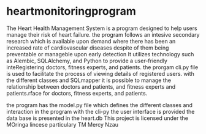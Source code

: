 # heartmonitoringprogram
The Heart Health Management System is a program designed to help users manage their risk of heart failure. 
the program follows an intesive secondary research which is available upon demand where there has been an increased rate of cardiovascular diseases despite of them being preventable or manageble upon early detection
It utilizes technology such as Alembic, SQLAlchemy, and Python to provide a user-friendly inteRegistering doctors, fitness experts, and patients.
the prorgam cli.py file is used to facilitate the process of viewing details of registered users.
with the different classes and SQLmapper it is possible to manage the relationship between doctors and patients, and fitness experts and patients.rface for doctors, fitness experts, and patients.

the program has the model.py file which defines the different classes and interaction in the program
with the cli-py the user interface is provided
the data base is presented in the heart.db
This project is licensed under the MOringa lincese particulary TM Mercy Nzau